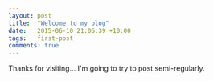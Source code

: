 ```yaml
---
layout: post
title:  "Welcome to my blog"
date:   2015-06-10 21:06:39 +10:00
tags:   first-post
comments: true
---
```

Thanks for visiting... I'm going to try to post semi-regularly. 
